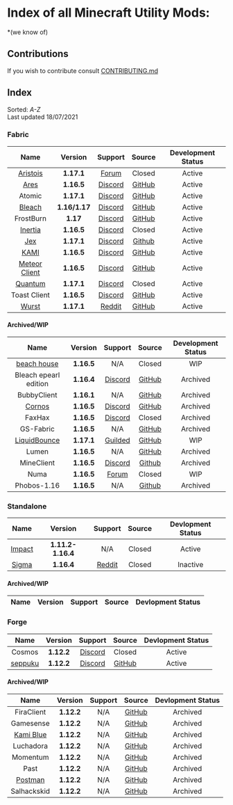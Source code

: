 # Index of all Minecraft Utility Mods:
*(we know of)

## Contributions
If you wish to contribute consult [CONTRIBUTING.md](https://github.com/UtilityMods/Index/blob/main/CONTRIBUTING.md)

## Index

Sorted: *A-Z*     
Last updated 18/07/2021

### Fabric

| Name | Version | Support | Source | Development Status |
|:-:|:-:|:-:|:-:|:-:|
| [Aristois](https://aristois.net/) | **1.17.1** | [Forum](https://discuss.aristois.net/) | Closed | Active |
| [Ares](https://aresclient.org/) | **1.16.5** | [Discord](https://discord.com/invite/GtBgknj) | [GitHub](https://github.com/AresClient/ares) | Active |
| Atomic | **1.17.1** | [Discord](https://discord.gg/rvC7F798xQ) | [GitHub](https://github.com/cornos/Atomic) | Active |
| [Bleach](https://bleachhack.github.io) | **1.16/1.17** | [Discord](https://bleachhack.github.io/discord) | [GitHub](https://github.com/BleachDrinker420/bleachhack-1.14) | Active |
| FrostBurn | **1.17** | [Discord](https://discord.gg/XkpYgpfHtc) | [GitHub](https://github.com/evaan/FrostBurn) | Active |
| [Inertia](https://inertiaclient.com/) | **1.16.5** | [Discord](https://discord.com/invite/ZyMKgSm) | Closed | Active |
| [Jex](https://jexclient.com) | **1.17.1** | [Discord](https://discord.gg/6sCnhXuAG6) | [Github](https://github.com/DustinRepo/JexClient-main) | Active
| [KAMI](https://kamiclient.com) | **1.16.5** | [Discord](https://discord.gg/9hvwgeg) | [GitHub](https://github.com/zeroeightysix/KAMI) | Active |
| [Meteor Client](https://meteorclient.com/) | **1.16.5** | [Discord](https://discord.com/invite/bBGQZvd) | [GitHub](https://github.com/MeteorDevelopment/meteor-client) | Active |
| [Quantum](https://quantumclient.org/) |  **1.17.1**  | [Discord](https://discord.gg/DC358waTEZ) | Closed | Active |
| Toast Client | **1.16.5** | [Discord](https://discord.gg/PASHZanfyc) | [GitHub](https://github.com/RemainingToast/ToastClient) | Active |
| [Wurst](https://www.wurstclient.net/) | **1.17.1** | [Reddit](https://www.reddit.com/r/WurstClient/) | [GitHub](https://github.com/Wurst-Imperium/Wurst7) | Active |

#### Archived/WIP
| Name | Version | Support | Source | Development Status |
|:-:|:-:|:-:|:-:|:-:|
| [beach house](https://beach-house-development.github.io/website/) |  **1.16.5**  | N/A | Closed | WIP |
| Bleach epearl edition | **1.16.4** | [Discord](https://discord.com/invite/WkdpPZ6) | [GitHub](https://github.com/22s/bleachhack-1.16-epearl-edition) | Archived |
| BubbyClient | **1.16.1** | N/A | [GitHub](https://github.com/BubbyRoosh1/BubbyClient-Fabric-1.16) | Archived |
| [Cornos](https://cornos.cf) | **1.16.5** | [Discord](https://discord.gg/rvC7F798xQ) | [GitHub](https://github.com/cornos/Cornos) | Archived |
| FaxHax | **1.16.5** | [Discord](https://discord.gg/D6XqgbVGFT) | Closed | Archived |
| GS-Fabric | **1.16.5** | N/A | [GitHub](https://github.com/IUDevman/gamesense-fabric) | Archived |
| [LiquidBounce](https://liquidbounce.net) | **1.17.1** | [Guilded](https://www.guilded.gg/CCBlueX) | [GitHub](https://github.com/CCBlueX/LiquidBounce) | WIP |
| Lumen | **1.16.5** | N/A | [GitHub](https://github.com/olliem5/lumen) | Archived |
| MineClient |  **1.16.5**  | [Discord](https://discord.gg/DC358waTEZ) | [Github](https://github.com/ChiquitaV2/MineClient) | Archived |
| Numa |  **1.16.5**  | [Forum](https://numaclient.net/) | Closed | WIP |
| Phobos-1.16 | **1.16.5** | N/A | [Github](https://github.com/MOMIN5/Phobos-1.16) | Archived |


### Standalone

| Name | Version | Support | Source | Devlopment Status |
|:-:|:-:|:-:|:-:|:-:|
| [Impact](https://impactclient.net) | **1.11.2-1.16.4** | N/A | Closed | Active |
| [Sigma](https://sigmaclient.info) | **1.16.4** | [Reddit](https://www.reddit.com/r/SigmaClient) | Closed | Inactive |

#### Archived/WIP

| Name | Version | Support | Source | Devlopment Status |
|:-:|:-:|:-:|:-:|:-:|

### Forge

| Name | Version | Support | Source | Devlopment Status |
|:-:|:-:|:-:|:-:|:-:|
| Cosmos | **1.12.2** | [Discord](https://discord.gg/DtrvGHDftk) | Closed | Active |
| [seppuku](https://seppuku.pw) | **1.12.2** | [Discord](https://discord.gg/UzWBZPe) | [GitHub](https://github.com/seppukudevelopment/seppuku) | Active |

#### Archived/WIP

| Name | Version | Support | Source | Devlopment Status |
|:-:|:-:|:-:|:-:|:-:|
| FiraClient | **1.12.2** | N/A | [GitHub](https://github.com/cout970/FiraClient) | Archived |
| Gamesense | **1.12.2** | N/A | [GitHub](https://github.com/IUDevman/gamesense-client) | Archived |
| [Kami Blue](https://kamiblue.org) | **1.12.2** | N/A | [GitHub](https://github.com/kami-blue/client) | Archived |
| Luchadora | **1.12.2** | N/A | [GitHub](https://github.com/x4e/Luchadora) | Archived |
| Momentum | **1.12.2** | N/A | [GitHub](https://github.com/linustouchtips/momentum) | Archived 
| Past | **1.12.2** | N/A | [GitHub](https://github.com/olliem5/past) | Archived |
| [Postman](http://techale.github.io/postman-website/) | **1.12.2** | N/A | [GitHub](https://github.com/moomooooo/postman) | Archived |
| Salhackskid | **1.12.2** | N/A | [GitHub](https://github.com/pleasegivesource/SalHackSkid) | Archived |

